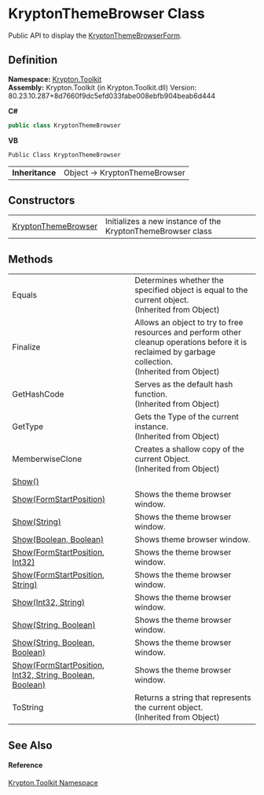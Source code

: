 # KryptonThemeBrowser Class


Public API to display the <a href="5c7f95e4-98e6-5e13-f1e4-9283951ad275.md">KryptonThemeBrowserForm</a>.



## Definition
**Namespace:** <a href="79d2eac2-21f4-54ff-7552-b20c33c30600.md">Krypton.Toolkit</a>  
**Assembly:** Krypton.Toolkit (in Krypton.Toolkit.dll) Version: 80.23.10.287+8d7660f9dc5efd033fabe008ebfb904beab6d444

**C#**
``` C#
public class KryptonThemeBrowser
```
**VB**
``` VB
Public Class KryptonThemeBrowser
```

<table><tr><td><strong>Inheritance</strong></td><td>Object  →  KryptonThemeBrowser</td></tr>
</table>



## Constructors
<table>
<tr>
<td><a href="3deb5833-8c46-e984-00b6-53d94522fa01.md">KryptonThemeBrowser</a></td>
<td>Initializes a new instance of the KryptonThemeBrowser class</td></tr>
</table>

## Methods
<table>
<tr>
<td>Equals</td>
<td>Determines whether the specified object is equal to the current object.<br />(Inherited from Object)</td></tr>
<tr>
<td>Finalize</td>
<td>Allows an object to try to free resources and perform other cleanup operations before it is reclaimed by garbage collection.<br />(Inherited from Object)</td></tr>
<tr>
<td>GetHashCode</td>
<td>Serves as the default hash function.<br />(Inherited from Object)</td></tr>
<tr>
<td>GetType</td>
<td>Gets the Type of the current instance.<br />(Inherited from Object)</td></tr>
<tr>
<td>MemberwiseClone</td>
<td>Creates a shallow copy of the current Object.<br />(Inherited from Object)</td></tr>
<tr>
<td><a href="de823a44-1982-405c-74fc-533e9d198954.md">Show()</a></td>
<td> </td></tr>
<tr>
<td><a href="405eb58a-0cc2-f9d8-ff1a-cc063af06bf2.md">Show(FormStartPosition)</a></td>
<td>Shows the theme browser window.</td></tr>
<tr>
<td><a href="4e4f68a2-ff96-cf3f-c92e-4395e4e1bf1a.md">Show(String)</a></td>
<td>Shows the theme browser window.</td></tr>
<tr>
<td><a href="a7ea7d18-04f9-a11b-0bbe-e666daa75d19.md">Show(Boolean, Boolean)</a></td>
<td>Shows theme browser window.</td></tr>
<tr>
<td><a href="7e81d9a8-b7c3-9847-82dc-6bd7fc4ea60c.md">Show(FormStartPosition, Int32)</a></td>
<td>Shows the theme browser window.</td></tr>
<tr>
<td><a href="3531a7e4-b5e4-66cc-b94e-6643029c9427.md">Show(FormStartPosition, String)</a></td>
<td>Shows the theme browser window.</td></tr>
<tr>
<td><a href="025b4b3b-4b69-ab7b-1068-e4a1242baf04.md">Show(Int32, String)</a></td>
<td>Shows the theme browser window.</td></tr>
<tr>
<td><a href="aa00787f-048a-852b-41c7-f5f95c6b0abe.md">Show(String, Boolean)</a></td>
<td>Shows the theme browser window.</td></tr>
<tr>
<td><a href="72853f47-8045-0016-ce72-6070d93481a8.md">Show(String, Boolean, Boolean)</a></td>
<td>Shows the theme browser window.</td></tr>
<tr>
<td><a href="280ba013-2286-5124-b989-351e814015e5.md">Show(FormStartPosition, Int32, String, Boolean, Boolean)</a></td>
<td>Shows the theme browser window.</td></tr>
<tr>
<td>ToString</td>
<td>Returns a string that represents the current object.<br />(Inherited from Object)</td></tr>
</table>

## See Also


#### Reference
<a href="79d2eac2-21f4-54ff-7552-b20c33c30600.md">Krypton.Toolkit Namespace</a>  
